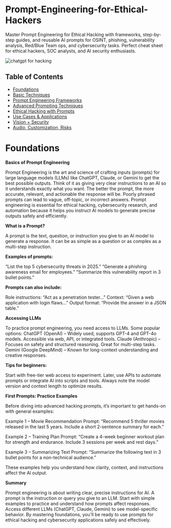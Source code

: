 # Prompt-Engineering-for-Ethical-Hackers
Master Prompt Engineering for Ethical Hacking with frameworks, step-by-step guides, and reusable AI prompts for OSINT, phishing, vulnerability analysis, Red/Blue Team ops, and cybersecurity tasks. Perfect cheat sheet for ethical hackers, SOC analysts, and AI security enthusiasts.


![chatgpt for hacking](https://github.com/user-attachments/assets/3db30883-7115-43bc-9466-b01714d6f6cb)

## Table of Contents

- [Foundations](#foundations)
- [Basic Techniques](#basic-techniques)
- [Prompt Engineering Frameworks](#prompt-engineering-frameworks)
- [Advanced Prompting Techniques](#advanced-prompting-techniques)
- [Ethical Hacking with Prompts](#ethical-hacking-with-prompts)
- [Use Cases & Applications](#use-cases--applications)
- [Vision + Security](#vision--security)
- [Audio, Customization, Risks](#audio-customization-risks)



# Foundations

**Basics of Prompt Engineering**

Prompt Engineering is the art and science of crafting inputs (prompts) for large language models (LLMs) like ChatGPT, Claude, or Gemini to get the best possible outputs. Think of it as giving very clear instructions to an AI so it understands exactly what you want. The better the prompt, the more accurate, relevant, and actionable the response will be. Poorly phrased prompts can lead to vague, off-topic, or incorrect answers. Prompt engineering is essential for ethical hacking, cybersecurity research, and automation because it helps you instruct AI models to generate precise outputs safely and efficiently.

**What is a Prompt?**

A prompt is the text, question, or instruction you give to an AI model to generate a response. It can be as simple as a question or as complex as a multi-step instruction.

**Examples of prompts:**

“List the top 5 cybersecurity threats in 2025.” “Generate a phishing awareness email for employees.” “Summarize this vulnerability report in 3 bullet points.”

**Prompts can also include:**

Role instructions: “Act as a penetration tester…” Context: “Given a web application with login flaws…” Output format: “Provide the answer in a JSON table.”

**Accessing LLMs**

To practice prompt engineering, you need access to LLMs. Some popular options: ChatGPT (OpenAI) – Widely used, supports GPT-4 and GPT-4o models. Accessible via web, API, or integrated tools. Claude (Anthropic) – Focuses on safety and structured reasoning. Great for multi-step tasks. Gemini (Google DeepMind) – Known for long-context understanding and creative responses.

**Tips for beginners:**

Start with free-tier web access to experiment. Later, use APIs to automate prompts or integrate AI into scripts and tools. Always note the model version and context length to optimize results.

**First Prompts: Practice Examples**

Before diving into advanced hacking prompts, it’s important to get hands-on with general examples:

Example 1 – Movie Recommendation Prompt: “Recommend 5 thriller movies released in the last 5 years. Include a short 2-sentence summary for each.”

Example 2 – Training Plan Prompt: “Create a 4-week beginner workout plan for strength and endurance. Include 3 sessions per week and rest days.”

Example 3 – Summarizing Text Prompt: “Summarize the following text in 3 bullet points for a non-technical audience.”

These examples help you understand how clarity, context, and instructions affect the AI output.

**Summary**

Prompt engineering is about writing clear, precise instructions for AI. A prompt is the instruction or query you give to an LLM. Start with simple examples to practice and understand how prompts affect responses. Access different LLMs (ChatGPT, Claude, Gemini) to see model-specific behavior. By mastering foundations, you’ll be ready to use prompts for ethical hacking and cybersecurity applications safely and effectively.
